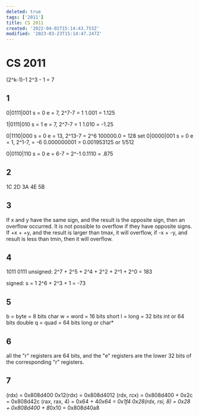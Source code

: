 ```yaml
---
deleted: true
tags: ['2011']
title: CS 2011
created: '2022-04-01T15:14:43.753Z'
modified: '2023-03-23T15:14:47.247Z'
---
```


# CS 2011
(2^k-1)-1
2^3 - 1 = 7

## 1
0|0111|001
s = 0
e = 7, 2^7-7 = 1
1.001 = 1.125

1|0111|010
s = 1
e = 7, 2^7-7 = 1
1.010 = -1.25

0|1110|000
s = 0
e = 13, 2^13-7 = 2^6
100000.0 = 128
set
0|0000|001
s = 0
e = 1, 2^1-7, = -6
0.000000001 = 0.001953125 or 1/512

0|0110|110
s = 0
e = 6-7 = 2^-1
0.1110 = .875

## 2
1C
2D
3A
4E
5B

## 3
If x and y have the same sign, and the result is the opposite sign, then an overflow occurred. It is not possible to overflow if they have opposite signs. If +x + +y, and the result is larger than tmax, it will overflow, if -x + -y, and result is less than tmin, then it will overflow.

## 4
1011 0111
unsigned: 2^7 + 2^5 + 2^4 + 2^2 + 2^1 + 2^0 = 183

signed: 
s = 1
2^6 + 2^3 + 1 = -73

## 5
b = byte = 8 bits char
w = word = 16 bits short
l = long = 32 bits int or 64 bits double
q = quad = 64 bits long or char*

## 6
all the "r" registers are 64 bits, and the "e" registers are the lower 32 bits of the corresponding "r" registers.

## 7
(rdx) = 0x808d400
0x12(rdx) = 0x808d4012
(rdx, rcx) = 0x808d400 + 0x2c = 0x808d42c
(rax, rax, 4) = 0x64 + 4*0x64 = 0x1f4
0x28(rdx, rsi, 8) = 0x28 + 0x808d400 + 8*0x10 = 0x808d40a8












